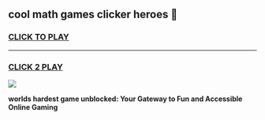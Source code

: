 
## cool math games clicker heroes 👋
<h3>
<a href="https://premium.freeplayer.one?title=cool_math_games_clicker_heroes&ref=13F">CLICK TO PLAY</a></h3>
<hr>

<h3>
<a href="https://premium.freeplayer.one?title=cool_math_games_clicker_heroes&ref=13F">CLICK 2 PLAY</a>
  
</h3>

<a href="https://premium.freeplayer.one?title=cool_math_games_clicker_heroes&ref=12F/"><img src="https://clearcache.store/games.png"></a>


**worlds hardest game unblocked: Your Gateway to Fun and Accessible Online Gaming**
